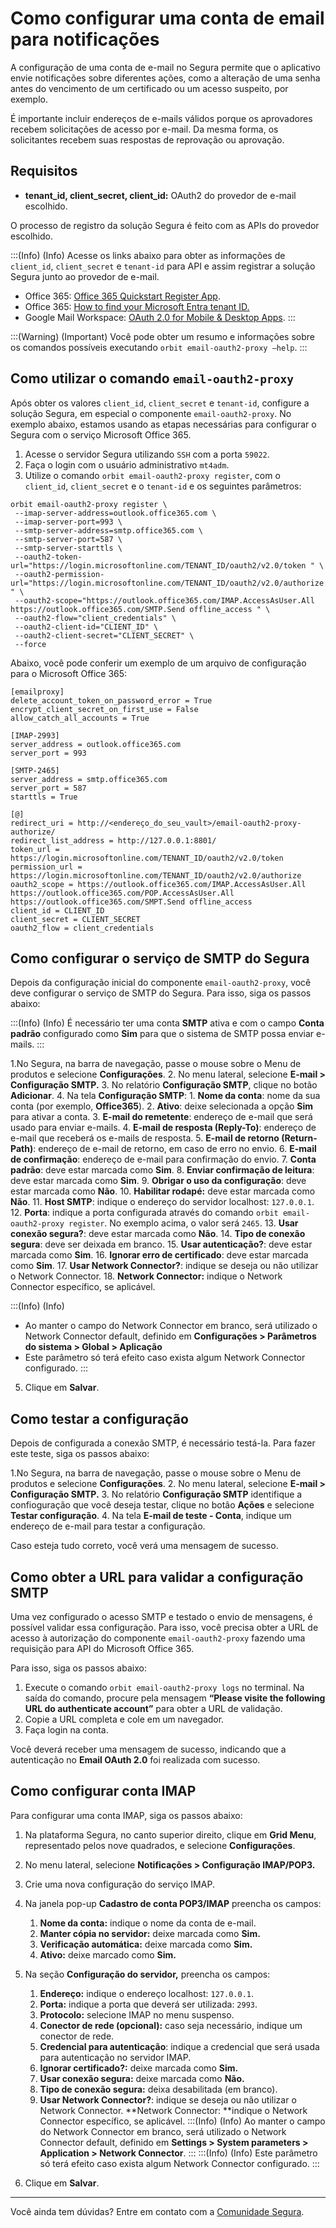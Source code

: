 # Como configurar uma conta de email para notificações

A configuração de uma conta de e-mail no Segura permite que o aplicativo envie notificações sobre diferentes ações, como a alteração de uma senha antes do vencimento de um certificado ou um acesso suspeito, por exemplo.

É importante incluir endereços de e-mails válidos porque os aprovadores recebem solicitações de acesso por e-mail. Da mesma forma, os solicitantes recebem suas respostas de reprovação ou aprovação.

## Requisitos

- **tenant_id, client_secret, client_id:** OAuth2 do provedor de e-mail escolhido.

O processo de registro da solução Segura é feito com as APIs do provedor escolhido.

:::(Info) (Info)
Acesse os links abaixo para obter as informações de `client_id`, `client_secret` e `tenant-id` para API e assim registrar a solução Segura junto ao provedor de e-mail.
- Office 365: [Office 365 Quickstart Register App](https://learn.microsoft.com/en-us/azure/active-directory/develop/quickstart-register-app).
- Office 365: [How to find your Microsoft Entra tenant ID.](https://learn.microsoft.com/en-us/azure/active-directory/fundamentals/how-to-find-tenant)
- Google Mail Workspace: [OAuth 2.0 for Mobile & Desktop Apps](https://developers.google.com/identity/protocols/oauth2/native-app?hl=pt-br).
:::

:::(Warning) (Important)
Você pode obter um resumo e informações sobre os comandos possíveis executando `orbit email-oauth2-proxy –help`.
:::

## Como utilizar o comando `email-oauth2-proxy`

Após obter os valores `client_id`, `client_secret` e `tenant-id`, configure a solução Segura, em especial o componente `email-oauth2-proxy`. No exemplo abaixo, estamos usando as etapas necessárias para configurar o Segura com o serviço Microsoft Office 365.

1. Acesse o servidor Segura utilizando `SSH` com a porta `59022`.
2. Faça o login com o usuário administrativo `mt4adm`.
3. Utilize o comando `orbit email-oauth2-proxy register`, com o `client_id`, `client_secret` e o `tenant-id` e os seguintes parâmetros:

```shell
orbit email-oauth2-proxy register \
 --imap-server-address=outlook.office365.com \
 --imap-server-port=993 \
 --smtp-server-address=smtp.office365.com \
 --smtp-server-port=587 \
 --smtp-server-starttls \
 --oauth2-token-url="https://login.microsoftonline.com/TENANT_ID/oauth2/v2.0/token " \
 --oauth2-permission-url="https://login.microsoftonline.com/TENANT_ID/oauth2/v2.0/authorize " \
 --oauth2-scope="https://outlook.office365.com/IMAP.AccessAsUser.All https://outlook.office365.com/SMTP.Send offline_access " \
 --oauth2-flow="client_credentials" \
 --oauth2-client-id="CLIENT_ID" \
 --oauth2-client-secret="CLIENT_SECRET" \
 --force
```

Abaixo, você pode conferir um exemplo de um arquivo de configuração para o Microsoft Office 365:

```shell
[emailproxy]
delete_account_token_on_password_error = True
encrypt_client_secret_on_first_use = False
allow_catch_all_accounts = True

[IMAP-2993]
server_address = outlook.office365.com
server_port = 993

[SMTP-2465]
server_address = smtp.office365.com
server_port = 587
starttls = True

[@]
redirect_uri = http://<endereço_do_seu_vault>/email-oauth2-proxy-authorize/
redirect_list_address = http://127.0.0.1:8801/
token_url = https://login.microsoftonline.com/TENANT_ID/oauth2/v2.0/token
permission_url = https://login.microsoftonline.com/TENANT_ID/oauth2/v2.0/authorize
oauth2_scope = https://outlook.office365.com/IMAP.AccessAsUser.All https://outlook.office365.com/POP.AccessAsUser.All https://outlook.office365.com/SMPT.Send offline_access
client_id = CLIENT_ID
client_secret = CLIENT_SECRET
oauth2_flow = client_credentials
```

## Como configurar o serviço de SMTP do Segura

Depois da configuração inicial do componente `email-oauth2-proxy`, você deve configurar o serviço de SMTP do Segura. Para isso, siga os passos abaixo:

:::(Info) (Info)
É necessário ter uma conta **SMTP** ativa e com o campo **Conta padrão** configurado como **Sim** para que o sistema de SMTP possa enviar e-mails.
:::

1.No Segura, na barra de navegação, passe o mouse sobre o Menu de produtos e selecione **Configurações**.
2. No menu lateral, selecione **E-mail > Configuração SMTP.**
3. No relatório **Configuração SMTP**, clique no botão **Adicionar**.
4. Na tela **Configuração SMTP**:
    1. **Nome da conta**: nome da sua conta (por exemplo, **Office365**).
    2. **Ativo**: deixe selecionada a opção **Sim** para ativar a conta.
    3. **E-mail do remetente**: endereço de e-mail que será usado para enviar e-mails.
    4. **E-mail de resposta (Reply-To)**: endereço de e-mail que receberá os e-mails de resposta.
    5. **E-mail de retorno (Return-Path)**: endereço de e-mail de retorno, em caso de erro no envio.
    6. **E-mail de confirmação**: endereço de e-mail para confirmação do envio.
    7. **Conta padrão**: deve estar marcada como **Sim**.
    8. **Enviar confirmação de leitura**: deve estar marcada como **Sim**.
    9. **Obrigar o uso da configuração**: deve estar marcada como **Não**.
    10. **Habilitar rodapé:** deve estar marcada como **Não**.
    11. **Host SMTP**: indique o endereço do servidor localhost: `127.0.0.1`.
    12. **Porta**: indique a porta configurada através do comando `orbit email-oauth2-proxy register`. No exemplo acima, o valor será `2465`.
    13. **Usar conexão segura?**: deve estar marcada como **Não**.
    14. **Tipo de conexão segura**: deve ser deixada em branco.
    15. **Usar autenticação?**: deve estar marcada como **Sim**.
    16. **Ignorar erro de certificado**: deve estar marcada como **Sim**.
    17. **Usar Network Connector?**: indique se deseja ou não utilizar o Network Connector.
    18. **Network Connector:** indique o Network Connector específico, se aplicável.

:::(Info) (Info)
- Ao manter o campo do Network Connector em branco, será utilizado o Network Connector default, definido em **Configurações > Parâmetros do sistema > Global > Aplicação**
- Este parâmetro só terá efeito caso exista algum Network Connector configurado.
:::

5. Clique em **Salvar**.

## Como testar a configuração

Depois de configurada a conexão SMTP, é necessário testá-la. Para fazer este teste, siga os passos abaixo:

1.No Segura, na barra de navegação, passe o mouse sobre o Menu de produtos e selecione **Configurações**.
2. No menu lateral, selecione **E-mail > Configuração SMTP.**
3. No relatório **Configuração SMTP** identifique a confioguração que você deseja testar, clique no botão **Ações** e selecione **Testar configuração**.
4. Na tela **E-mail de teste - Conta**, indique um endereço de e-mail para testar a configuração.

Caso esteja tudo correto, você verá uma mensagem de sucesso.

## Como obter a URL para validar a configuração SMTP

Uma vez configurado o acesso SMTP e testado o envio de mensagens, é possível validar essa configuração. Para isso, você precisa obter a URL de acesso à autorização do componente `email-oauth2-proxy` fazendo uma requisição para API do Microsoft Office 365.

Para isso, siga os passos abaixo:

1. Execute o comando `orbit email-oauth2-proxy logs` no terminal. Na saída do comando, procure pela mensagem **“Please visite the following URL do authenticate account”** para obter a URL de validação.
2. Copie a URL completa e cole em um navegador.
3. Faça login na conta.

Você deverá receber uma mensagem de sucesso, indicando que a autenticação no **Email OAuth 2.0** foi realizada com sucesso.

## Como configurar conta IMAP

Para configurar uma conta IMAP, siga os passos abaixo:

1. Na plataforma Segura, no canto superior direito, clique em **Grid Menu**, representado pelos nove quadrados, e selecione **Configurações**.
2. No menu lateral, selecione **Notificações > Configuração IMAP/POP3.**
3. Crie uma nova configuração do serviço IMAP.
4. Na janela pop-up **Cadastro de conta POP3/IMAP** preencha os campos:
    1. **Nome da conta:** indique o nome da conta de e-mail.
    2. **Manter cópia no servidor:** deixe marcada como **Sim.**
    3. **Verificação automática:** deixe marcada como **Sim.**
    4. **Ativo:** deixe marcado como **Sim.**
5. Na seção **Configuração do servidor,** preencha os campos:
    1. **Endereço:** indique o endereço localhost: `127.0.0.1`.
    2. **Porta:** indique a porta que deverá ser utilizada: `2993`.
    3. **Protocolo:** selecione IMAP no menu suspenso.
    4. **Conector de rede (opcional):** caso seja necessário, indique um conector de rede.
    5. **Credencial para autenticação**: indique a credencial que será usada para autenticação no servidor IMAP.
    6. **Ignorar certificado?:** deixe marcada como **Sim.**
    7. **Usar conexão segura:** deixe marcada como **Não.**
    8. **Tipo de conexão segura:** deixa desabilitada (em branco).
    9. **Usar Network Connector?**: indique se deseja ou não utilizar o Network Connector.
**Network Connector: **indique o Network Connector específico, se aplicável.
:::(Info) (Info)
Ao manter o campo do Network Connector em branco, será utilizado o Network Connector default, definido em **Settings > System parameters > Application > Network Connector**.
:::
:::(Info) (Info)
Este parâmetro só terá efeito caso exista algum Network Connector configurado.
:::

6. Clique em **Salvar**.

---

Você ainda tem dúvidas? Entre em contato com a [Comunidade Segura](https://community.Segura.io/).